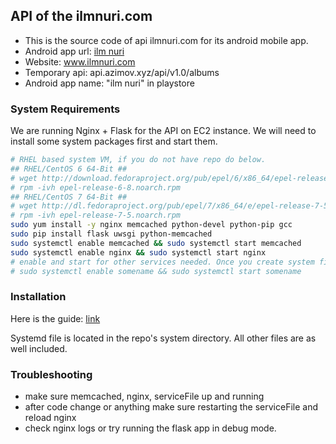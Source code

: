 ## API of the ilmnuri.com
* This is the source code of api ilmnuri.com for its android mobile app.
* Android app url: [ilm nuri](https://play.google.com/store/apps/details?id=com.ilmnuri.com)
* Website: www.ilmnuri.com
* Temporary api: api.azimov.xyz/api/v1.0/albums
* Android app name: "ilm nuri" in playstore

### System Requirements
We are running Nginx + Flask for the API on EC2 instance. 
We will need to install some system packages first and start them.

```bash
# RHEL based system VM, if you do not have repo do below.
## RHEL/CentOS 6 64-Bit ##
# wget http://download.fedoraproject.org/pub/epel/6/x86_64/epel-release-6-8.noarch.rpm
# rpm -ivh epel-release-6-8.noarch.rpm
## RHEL/CentOS 7 64-Bit ##
# wget http://dl.fedoraproject.org/pub/epel/7/x86_64/e/epel-release-7-5.noarch.rpm
# rpm -ivh epel-release-7-5.noarch.rpm
sudo yum install -y nginx memcached python-devel python-pip gcc 
sudo pip install flask uwsgi python-memcached 
sudo systemctl enable memcached && sudo systemctl start memcached
sudo systemctl enable nginx && sudo systemctl start nginx
# enable and start for other services needed. Once you create system file in /etc/systemd/system/<somename>.service
# sudo systemctl enable somename && sudo systemctl start somename
```
### Installation

Here is the guide: [link](https://www.digitalocean.com/community/tutorials/how-to-serve-flask-applications-with-uwsgi-and-nginx-on-centos-7)

Systemd file is located in the repo's system directory. 
All other files are as well included. 

### Troubleshooting
* make sure memcached, nginx, serviceFile up and running
* after code change or anything make sure restarting the serviceFile and reload nginx
* check nginx logs or try running the flask app in debug mode. 
